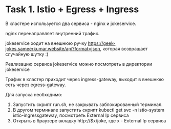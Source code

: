 # Task 1. Istio + Egress + Ingress
В кластере используется два сервиса - nginx и jokeservice.

nginx перенаправляет внутренний трафик.

jokeservice ходит на внешнюю ручку https://geek-jokes.sameerkumar.website/api?format=json, которая возвращает случайную шутку :)

Реализацию сервиса jokeservice можно посмотреть в директории jokeservice 

Трафик в кластер приходит через ingress-gateway, выходит в внешнюю сеть через egress-gateway.

Для запуска необходимо:
1. Запустить скрипт run.sh, не закрывать заблокированный терминал.
2. В другом терминале запустить скрипт kubectl get svc -n istio-system istio-ingressgateway, посмотреть External Ip сервиса
3. Открыть в браузере вкладку http://$x/joke, где x - External Ip сервиса
